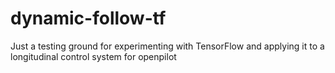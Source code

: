 # dynamic-follow-tf

Just a testing ground for experimenting with TensorFlow and applying it to a longitudinal control system for openpilot
